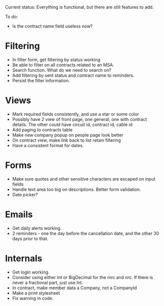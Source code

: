 Current status: Everything is functional, but there are still features to add.

To do:

* Is the contract name field useless now?

Filtering
=========
* In filter form, get filtering by status working
* Be able to filter on all contracts related to an MSA.
* Search function. What do we need to search on?
* Add filtering by sent status and contract name to reminders.
* Persist the filter information.

Views
=====
* Mark required fields consistently, and use a star or some color
* Possibly have 2 view of front page, one general, one with contract details. The other could have circuit id, contract id, cable id
* Add paging to contracts table
* Make new company popup on people page look better
* On contract view, make link back to list retain filtering
* Have a consistent format for dates.

Forms
=====
* Make sure quotes and other sensitive characters are escaped on input fields
* Handle text area too big on descriptions. Better form validation.
* Date picker?

Emails
======
* Get daily alerts working.
* 2 reminders - one the day before the cancellation date, and the other 30 days prior to that.

Internals
=========
* Get login working.
* Consider using either Int or BigDecimal for the mrc and nrc. If there is never a fractional part, just use Int.
* In contract, make member data a Company, not a CompanyId
* Make a print stylesheet
* Fix warning in code.
